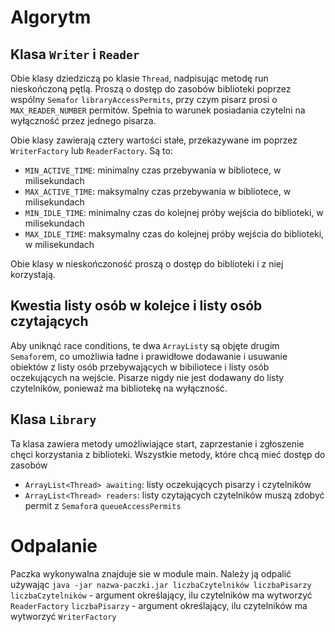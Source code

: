 # Algorytm
## Klasa `Writer` i  `Reader`
Obie klasy dziedziczą po klasie `Thread`, nadpisując metodę run nieskończoną pętlą.
Proszą o dostęp do zasobów biblioteki poprzez wspólny `Semafor` `libraryAccessPermits`, przy czym pisarz prosi o 
`MAX_READER_NUMBER` permitów.
Spełnia to warunek posiadania czytelni na wyłączność przez jednego pisarza.

Obie klasy zawierają cztery wartości stałe, przekazywane im poprzez `WriterFactory` lub `ReaderFactory`.
Są to:
- `MIN_ACTIVE_TIME`: minimalny czas przebywania w bibliotece, w milisekundach
- `MAX_ACTIVE_TIME`: maksymalny czas przebywania w bibliotece, w milisekundach
- `MIN_IDLE_TIME`: minimalny czas do kolejnej próby wejścia do biblioteki, w milisekundach
- `MAX_IDLE_TIME`: maksymalny czas do kolejnej próby wejścia do biblioteki, w milisekundach

Obie klasy w nieskończoność proszą o dostęp do biblioteki i z niej korzystają.

## Kwestia listy osób w kolejce i listy osób czytających
Aby uniknąć race conditions, te dwa `ArrayList`y są objęte drugim `Semafor`em, co umożliwia ładne i prawidłowe dodawanie
i usuwanie obiektów z listy osób przebywających w bibiliotece i listy osób oczekujących na wejście. Pisarze nigdy nie jest
dodawany do listy czytelników, ponieważ ma bibliotekę na wyłączność.

## Klasa `Library`
Ta klasa zawiera metody umożliwiające start, zaprzestanie i zgłoszenie chęci korzystania z biblioteki. Wszystkie metody,
które chcą mieć dostęp do zasobów 
- `ArrayList<Thread> awaiting`: listy oczekujących pisarzy i czytelników
- `ArrayList<Thread> readers`: listy czytających czytelników
muszą zdobyć permit z `Semafor`a `queueAccessPermits`

# Odpalanie
Paczka wykonywalna znajduje sie w module main. 
Należy ją odpalić używając `java -jar nazwa-paczki.jar liczbaCzytelników liczbaPisarzy`
`liczbaCzytelników` - argument określający, ilu czytelników ma wytworzyć `ReaderFactory`
`liczbaPisarzy` - argument określający, ilu czytelników ma wytworzyć `WriterFactory`